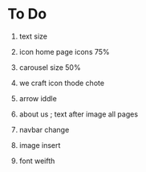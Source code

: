 # To Do


1) text size 
2) icon home page icons 75%
3) carousel size 50%
4) we craft icon thode chote
5) arrow iddle


7) about us ; text after image
all pages

8) navbar change

9) image insert

10) font weifth